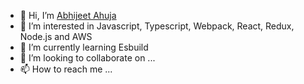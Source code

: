 - 👋 Hi, I’m [Abhijeet Ahuja](@abhijeet-toptal)
- 👀 I’m interested in Javascript, Typescript, Webpack, React, Redux, Node.js and AWS
- 🌱 I’m currently learning Esbuild
- 💞️ I’m looking to collaborate on ...
- 📫 How to reach me ...

<!---
abhijeet-toptal/abhijeet-toptal is a ✨ special ✨ repository because its `README.md` (this file) appears on your GitHub profile.
You can click the Preview link to take a look at your changes.
--->
